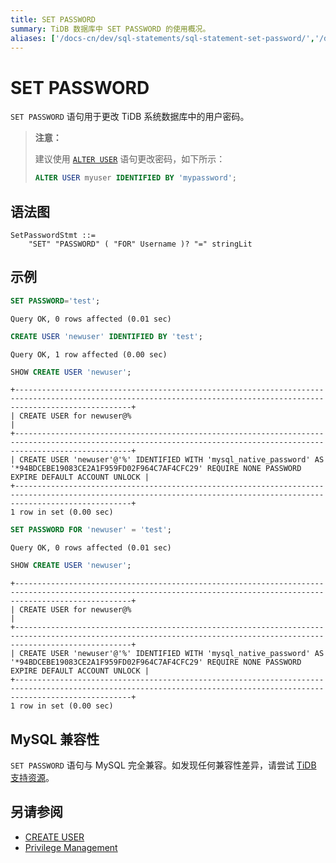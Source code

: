 ```yaml
---
title: SET PASSWORD
summary: TiDB 数据库中 SET PASSWORD 的使用概况。
aliases: ['/docs-cn/dev/sql-statements/sql-statement-set-password/','/docs-cn/dev/reference/sql/statements/set-password/']
---
```


# SET PASSWORD

`SET PASSWORD` 语句用于更改 TiDB 系统数据库中的用户密码。

> **注意：**
>
> 建议使用 [`ALTER USER`](/sql-statements/sql-statement-alter-user.md) 语句更改密码，如下所示：
>
> ```sql
> ALTER USER myuser IDENTIFIED BY 'mypassword';
> ```

## 语法图

```ebnf+diagram
SetPasswordStmt ::=
    "SET" "PASSWORD" ( "FOR" Username )? "=" stringLit
```

## 示例

```sql
SET PASSWORD='test';
```

```
Query OK, 0 rows affected (0.01 sec)
```

```sql
CREATE USER 'newuser' IDENTIFIED BY 'test';
```

```
Query OK, 1 row affected (0.00 sec)
```

```sql
SHOW CREATE USER 'newuser';
```

```
+----------------------------------------------------------------------------------------------------------------------------------------------------------------------+
| CREATE USER for newuser@%                                                                                                                                            |
+----------------------------------------------------------------------------------------------------------------------------------------------------------------------+
| CREATE USER 'newuser'@'%' IDENTIFIED WITH 'mysql_native_password' AS '*94BDCEBE19083CE2A1F959FD02F964C7AF4CFC29' REQUIRE NONE PASSWORD EXPIRE DEFAULT ACCOUNT UNLOCK |
+----------------------------------------------------------------------------------------------------------------------------------------------------------------------+
1 row in set (0.00 sec)
```

```sql
SET PASSWORD FOR 'newuser' = 'test';
```

```
Query OK, 0 rows affected (0.01 sec)
```

```sql
SHOW CREATE USER 'newuser';
```

```
+----------------------------------------------------------------------------------------------------------------------------------------------------------------------+
| CREATE USER for newuser@%                                                                                                                                            |
+----------------------------------------------------------------------------------------------------------------------------------------------------------------------+
| CREATE USER 'newuser'@'%' IDENTIFIED WITH 'mysql_native_password' AS '*94BDCEBE19083CE2A1F959FD02F964C7AF4CFC29' REQUIRE NONE PASSWORD EXPIRE DEFAULT ACCOUNT UNLOCK |
+----------------------------------------------------------------------------------------------------------------------------------------------------------------------+
1 row in set (0.00 sec)
```

## MySQL 兼容性

`SET PASSWORD` 语句与 MySQL 完全兼容。如发现任何兼容性差异，请尝试 [TiDB 支持资源](/support.md)。

## 另请参阅

* [CREATE USER](/sql-statements/sql-statement-create-user.md)
* [Privilege Management](/privilege-management.md)
